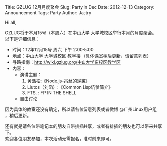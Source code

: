 Title: GZLUG 12月月度聚会
Slug: Party In Dec
Date:  2012-12-13
Category: Announcement
Tags: Party
Author: Jactry

Hi all,  

GZLUG将于本月15号（本周六）在中山大学 大学城校区举行本月的月度聚会。  
以下是详细信息：  
- 时间：12年12月15号 周六 下午 2:00-5:00
- 地点：中山大学 大学城校区 教学楼 （具体课室稍后更新，请留意列表）
- 寻路指南：http://wiki.gzlug.org/中山大学东校区教学区
-  内容：
   - 演讲主题：
      1. 黄浩松:《Node.js-吊丝的逆袭》
      2. Liutos（刘滔）:《Common Lisp坑爹简介》
      3. FTS. : FP IN THE SHELL
    - 自由讨论

因为具体的教室还没有确定，所以请各位留意列表或者微博 @广州Linux用户组 ，稍后更新。  

还有就是请各位带笔记本的朋友自带排插共享，或者有排插的朋友也可以带来共享下。  
欢迎各位朋友参加，本次活动无需报名，准时前来即可。  
